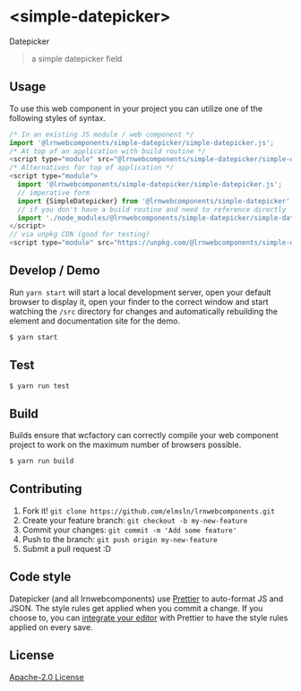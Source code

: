 # &lt;simple-datepicker&gt;

Datepicker
> a simple datepicker field

## Usage
To use this web component in your project you can utilize one of the following styles of syntax.

```js
/* In an existing JS module / web component */
import '@lrnwebcomponents/simple-datepicker/simple-datepicker.js';
/* At top of an application with build routine */
<script type="module" src="@lrnwebcomponents/simple-datepicker/simple-datepicker.js"></script>
/* Alternatives for top of application */
<script type="module">
  import '@lrnwebcomponents/simple-datepicker/simple-datepicker.js';
  // imperative form
  import {SimpleDatepicker} from '@lrnwebcomponents/simple-datepicker';
  // if you don't have a build routine and need to reference directly
  import './node_modules/@lrnwebcomponents/simple-datepicker/simple-datepicker.js';
</script>
// via unpkg CDN (good for testing)
<script type="module" src="https://unpkg.com/@lrnwebcomponents/simple-datepicker/simple-datepicker.js"></script>
```

## Develop / Demo
Run `yarn start` will start a local development server, open your default browser to display it, open your finder to the correct window and start watching the `/src` directory for changes and automatically rebuilding the element and documentation site for the demo.
```bash
$ yarn start
```

## Test

```bash
$ yarn run test
```

## Build
Builds ensure that wcfactory can correctly compile your web component project to
work on the maximum number of browsers possible.
```bash
$ yarn run build
```

## Contributing

1. Fork it! `git clone https://github.com/elmsln/lrnwebcomponents.git`
2. Create your feature branch: `git checkout -b my-new-feature`
3. Commit your changes: `git commit -m 'Add some feature'`
4. Push to the branch: `git push origin my-new-feature`
5. Submit a pull request :D

## Code style

Datepicker (and all lrnwebcomponents) use [Prettier][prettier] to auto-format JS and JSON.  The style rules get applied when you commit a change.  If you choose to, you can [integrate your editor][prettier-ed] with Prettier to have the style rules applied on every save.

[prettier]: https://github.com/prettier/prettier/
[prettier-ed]: https://github.com/prettier/prettier/#editor-integration
[polyserve]: https://github.com/Polymer/polyserve
[web-component-tester]: https://github.com/Polymer/web-component-tester

## License
[Apache-2.0 License](http://opensource.org/licenses/Apache-2.0)